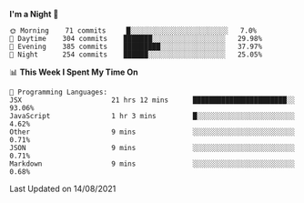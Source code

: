 <!--START_SECTION:waka-->
**I'm a Night 🦉** 

```text
🌞 Morning    71 commits     █░░░░░░░░░░░░░░░░░░░░░░░░   7.0% 
🌆 Daytime    304 commits    ███████░░░░░░░░░░░░░░░░░░   29.98% 
🌃 Evening    385 commits    █████████░░░░░░░░░░░░░░░░   37.97% 
🌙 Night      254 commits    ██████░░░░░░░░░░░░░░░░░░░   25.05%

```


📊 **This Week I Spent My Time On** 

```text
💬 Programming Languages: 
JSX                      21 hrs 12 mins      ███████████████████████░░   93.06% 
JavaScript               1 hr 3 mins         █░░░░░░░░░░░░░░░░░░░░░░░░   4.62% 
Other                    9 mins              ░░░░░░░░░░░░░░░░░░░░░░░░░   0.71% 
JSON                     9 mins              ░░░░░░░░░░░░░░░░░░░░░░░░░   0.71% 
Markdown                 9 mins              ░░░░░░░░░░░░░░░░░░░░░░░░░   0.68%

```


 Last Updated on 14/08/2021
<!--END_SECTION:waka-->
